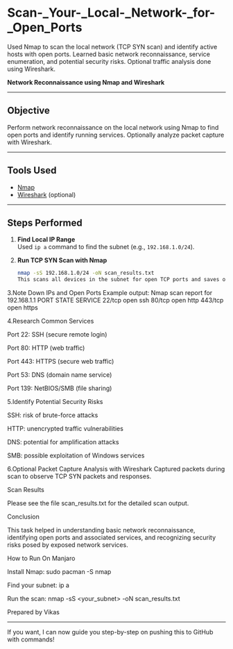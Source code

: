 # Scan-_Your-_Local-_Network-_for-_Open_Ports
Used Nmap to scan the local network (TCP SYN scan) and identify active hosts with open ports. Learned basic network reconnaissance, service enumeration, and potential security risks. Optional traffic analysis done using Wireshark.

**Network Reconnaissance using Nmap and Wireshark**

---

## Objective  
Perform network reconnaissance on the local network using Nmap to find open ports and identify running services. Optionally analyze packet capture with Wireshark.

---

## Tools Used  
- [Nmap](https://nmap.org/)  
- [Wireshark](https://www.wireshark.org/) (optional)

---

## Steps Performed  

1. **Find Local IP Range**  
   Used `ip a` command to find the subnet (e.g., `192.168.1.0/24`).

2. **Run TCP SYN Scan with Nmap**  
   ```bash
   nmap -sS 192.168.1.0/24 -oN scan_results.txt
   This scans all devices in the subnet for open TCP ports and saves output to scan_results.txt.

3.Note Down IPs and Open Ports
Example output: Nmap scan report for 192.168.1.1
PORT    STATE SERVICE
22/tcp  open  ssh
80/tcp  open  http
443/tcp open  https

4.Research Common Services

Port 22: SSH (secure remote login)

Port 80: HTTP (web traffic)

Port 443: HTTPS (secure web traffic)

Port 53: DNS (domain name service)

Port 139: NetBIOS/SMB (file sharing)

5.Identify Potential Security Risks

SSH: risk of brute-force attacks

HTTP: unencrypted traffic vulnerabilities

DNS: potential for amplification attacks

SMB: possible exploitation of Windows services

6.Optional Packet Capture Analysis with Wireshark
Captured packets during scan to observe TCP SYN packets and responses.

Scan Results

Please see the file scan_results.txt for the detailed scan output.

Conclusion

This task helped in understanding basic network reconnaissance, identifying open ports and associated services, and recognizing security risks posed by exposed network services.

How to Run On Manjaro

Install Nmap:
sudo pacman -S nmap

Find your subnet:
ip a

Run the scan:
nmap -sS <your_subnet> -oN scan_results.txt

Prepared by Vikas

---

If you want, I can now guide you step-by-step on pushing this to GitHub with commands!
